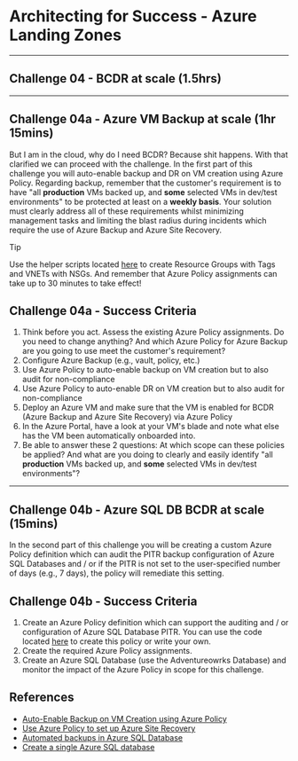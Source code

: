 # Architecting for Success - Azure Landing Zones

---

## Challenge 04 - BCDR at scale (1.5hrs)

---

## Challenge 04a - Azure VM Backup at scale (1hr 15mins)

But I am in the cloud, why do I need BCDR? Because shit happens. With that clarified we can proceed with the challenge. In the first part of this challenge you will auto-enable backup and DR on VM creation using Azure Policy. Regarding backup, remember that the customer's requirement is to have "all **production** VMs backed up, and **some** selected VMs in dev/test environments" to be protected at least on a **weekly basis**. Your solution must clearly address all of these requirements whilst minimizing management tasks and limiting the blast radius during incidents which require the use of Azure Backup and Azure Site Recovery.

> [!TIP]
> Use the helper scripts located [here](./../scripts) to create Resource Groups with Tags and VNETs with NSGs. And remember that Azure Policy assignments can take up to 30 minutes to take effect!

## Challenge 04a - Success Criteria

1. Think before you act. Assess the existing Azure Policy assignments. Do you need to change anything? And which Azure Policy for Azure Backup are you going to use meet the customer's requirement?
2. Configure Azure Backup (e.g., vault, policy, etc.)
3. Use Azure Policy to auto-enable backup on VM creation but to also audit for non-compliance
4. Use Azure Policy to auto-enable DR on VM creation but to also audit for non-compliance
6. Deploy an Azure VM and make sure that the VM is enabled for BCDR (Azure Backup and Azure Site Recovery) via Azure Policy
7. In the Azure Portal, have a look at your VM's blade and note what else has the VM been automatically onboarded into.
8. Be able to answer these 2 questions: At which scope can these policies be applied? And what are you doing to clearly and easily identify "all **production** VMs backed up, and **some** selected VMs in dev/test environments"?

---

## Challenge 04b - Azure SQL DB BCDR at scale (15mins)

In the second part of this challenge you will be creating a custom Azure Policy definition which can audit the PITR backup configuration of Azure SQL Databases and / or if the PITR is not set to the user-specified number of days (e.g., 7 days), the policy will remediate this setting.

## Challenge 04b - Success Criteria

1. Create an Azure Policy definition which can support the auditing and / or configuration of Azure SQL Database PITR. You can use the code located [here](https://raw.githubusercontent.com/jonathan-vella/azure-landing-zones/main/Az%20Policy%20Definitions/Configure%20Azure%20SQL%20PITR/Deploy%20Azure%20SQL%20DB%20ShortTerm%20Backup.json) to create this policy or write your own.
2. Create the required Azure Policy assignments.
3. Create an Azure SQL Database (use the Adventureowrks Database) and monitor the impact of the Azure Policy in scope for this challenge.

## References

- [Auto-Enable Backup on VM Creation using Azure Policy](https://learn.microsoft.com/en-us/azure/backup/backup-azure-auto-enable-backup)
- [Use Azure Policy to set up Azure Site Recovery](https://learn.microsoft.com/en-us/azure/site-recovery/azure-to-azure-how-to-enable-policy)
- [Automated backups in Azure SQL Database](https://learn.microsoft.com/en-us/azure/azure-sql/database/automated-backups-overview?view=azuresql)
- [Create a single Azure SQL database](https://learn.microsoft.com/en-us/azure/azure-sql/database/single-database-create-quickstart?view=azuresql&tabs=azure-portal)

